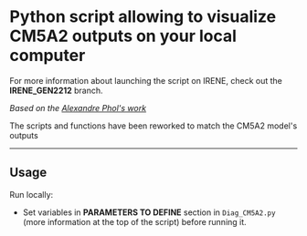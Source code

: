 # Python script allowing to visualize CM5A2 outputs on your local computer

For more information about launching the script on IRENE, check out the __IRENE_GEN2212__ branch.

_Based on the [Alexandre Phol's work](https://github.com/alexpohl/genie_basicdiags)_

The scripts and functions have been reworked to match the CM5A2 model's outputs

---

## Usage

Run locally:
- Set variables in __PARAMETERS TO DEFINE__ section in `Diag_CM5A2.py` (more information at the top of the script) before running it.
